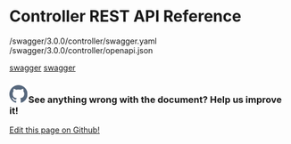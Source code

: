 # Controller REST API Reference

<swagger-ui>
  /swagger/3.0.0/controller/swagger.yaml
</swagger-ui>

<swagger-ui>
  /swagger/3.0.0/controller/openapi.json
</swagger-ui>

[swagger](http://iofog.staging.edgeworx.io/swagger/3.0.0/controller/swagger.yaml)
[swagger](../swagger/3.0.0/controller/openapi.json)

<aside class="notifications contribute">
  <h3><img src="/images/icos/ico-github.svg" alt="">See anything wrong with the document? Help us improve it!</h3>
  <a href="https://github.com/eclipse-iofog/iofog.org/edit/develop/content/docs/3.0/reference-controller/rest-api.md"
    target="_blank">
    <p>Edit this page on Github!</p>
  </a>
</aside>
